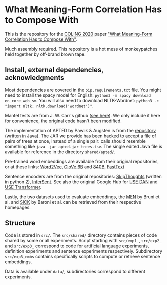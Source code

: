 # What Meaning-Form Correlation Has to Compose With
This is the repository for the [COLING 2020](https://coling2020.org/) paper ["What Meaning-Form Correlation Has to Compose With"](nowhere.org/place-holder).

Much assembly required. This repository is a hot mess of monkeypatches held together by off-brand brown tape.

## Install, external dependencies, acknowledgments

Most dependencies are covered in the `pip.requirements.txt` file. You might need to install the spacy model for English: `python3 -m spacy download en_core_web_sm`. You will also need to download NLTK-Wordnet: `python3 -c "import nltk; nltk.download('wordnet')"`.

Mantel tests are from J. W. Carr's github ([see here](https://github.com/jwcarr/MantelTest)). We only include it here for convenience, the original code hasn't been modified.

The implementation of APTED by Pawlik & Augsten is from the [repository](https://github.com/DatabaseGroup/apted) (written in Java). The JAR we provide has been hacked to accept a file of pairs of trees at once, instead of a single pair: calls should resemble something like `java -jar apted.jar trees.tsv`. The single edited Java file is available for reference in the directory `shared/apted/`.

Pre-trained word embeddings are available from their original repositories, or at these links: [Word2Vec](https://drive.google.com/file/d/0B7XkCwpI5KDYNlNUTTlSS21pQmM/edit?usp=sharing), [GloVe 6B](http://nlp.stanford.edu/data/glove.6B.zip) and [840B](http://nlp.stanford.edu/data/glove.840B.300d.zip), [FastText](https://dl.fbaipublicfiles.com/fasttext/vectors-wiki/wiki.en.zip)

Sentence encoders are from the original repositories: [SkipThoughts](https://github.com/ryankiros/skip-thoughts) (written in python 2), [InferSent](https://github.com/facebookresearch/InferSent).
See also the original Google Hub for [USE DAN](https://tfhub.dev/google/universal-sentence-encoder/4) and [USE Transformer](https://tfhub.dev/google/universal-sentence-encoder-large/5).

Lastly, the two datasets used to evaluate embeddings, the [MEN](https://staff.fnwi.uva.nl/e.bruni/MEN) by Bruni et al. and [SICK](http://marcobaroni.org/composes/sick.html) by Baroni et al. can be retrieved from their respective homepages.

## Structure

Code is stored in `src/`. The `src/shared/` directory contains pieces of code shared by some or all experiments. Script starting with `src/exp1_`, `src/exp2_` and `src/exp3_` correspond to code for artificial language experiments, definition experiments and sentence experiments respectively. Subdirectory `src/exp3_embs` contains specifically scripts to compute or retrieve sentence embeddings.

Data is available under `data/`, subdirectories correspond to different experiments.
